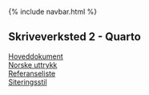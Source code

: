 {% include navbar.html %}
## Skriveverksted 2 - Quarto

[Hoveddokument](bruk_quarto.qmd)          
[Norske uttrykk](norsk.yml)       
[Referanseliste](eksempel.bib)         
[Siteringsstil](apa.csl)
